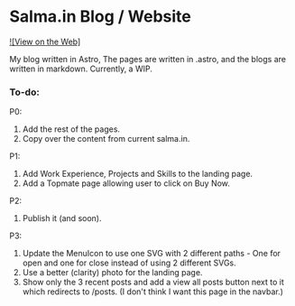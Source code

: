 # Salma.in Blog / Website

[![View on the Web]]()

My blog written in Astro, The pages are written in .astro, and the blogs are written in markdown.
Currently, a WIP.

### To-do:

P0:

1. Add the rest of the pages.
2. Copy over the content from current salma.in.

P1:

1. Add Work Experience, Projects and Skills to the landing page.
2. Add a Topmate page allowing user to click on Buy Now.

P2:

1. Publish it (and soon).

P3:

1. Update the MenuIcon to use one SVG with 2 different paths - One for open and one for close instead of using 2 different SVGs.
2. Use a better (clarity) photo for the landing page.
3. Show only the 3 recent posts and add a view all posts button next to it which redirects to /posts. (I don't think I want this page in the navbar.)